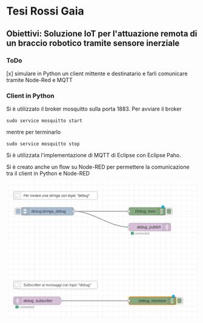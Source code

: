 # Tesi Rossi Gaia
## Obiettivi: Soluzione IoT per l'attuazione remota di un braccio robotico tramite sensore inerziale

### ToDo
[x] simulare in Python un client mittente e destinatario e farli comunicare tramite Node-Red e MQTT

### Client in Python
Si è utilizzato il broker mosquitto sulla porta 1883. Per avviare il broker

```
sudo service mosquitto start
```

mentre per terminarlo
```
sudo service mosquitto stop
```

Si è utilizzata l'implementazione di MQTT di Eclipse con Eclipse Paho.

Si è creato anche un flow su Node-RED per permettere la comunicazione tra il client in Python e Node-RED

![immagine del flow](http://github.com/GaiaRossi/Tesi-Rossi-Gaia/blob/main/images/nodered_client_flow.png?raw=true)
